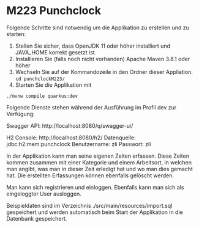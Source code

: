 # M223 Punchclock

Folgende Schritte sind notwendig um die Applikation zu erstellen und zu starten: 
1. Stellen Sie sicher, dass OpenJDK 11 oder höher installiert und JAVA_HOME korrekt gesetzt ist.  
2. Installieren Sie (falls noch nicht vorhanden) Apache Maven 3.8.1 oder höher
3. Wechseln Sie auf der Kommandozeile in den Ordner dieser Appliation. 
`cd punchclockM223/`
4. Starten Sie die Applikation mit 
```shell script
./mvnw compile quarkus:dev
```

Folgende Dienste stehen während der Ausführung im Profil dev zur Verfügung:

Swagger API: http://localhost:8080/q/swagger-ui/

H2 Console: http://localhost:8080/h2/ 
Datenquelle: jdbc:h2:mem:punchclock
Benutzername: zli
Passwort: zli

In der Applikation kann man seine eigenen Zeiten erfassen. Diese Zeiten kommen zusammen mit einer Kategorie und einem Arbeitsort, in welchen man angibt, was man in dieser Zeit erledigt hat und wo man dies gemacht hat.
Die erstellten Erfassungen können ebenfalls gelöscht werden.

Man kann sich registrieren und einloggen. Ebenfalls kann man sich als eingeloggter User ausloggen. 

Beispieldaten sind im Verzeichnis ./src/main/resources/import.sql gespeichert und werden automatisch beim Start der Applikation in die Datenbank gespeichert.

